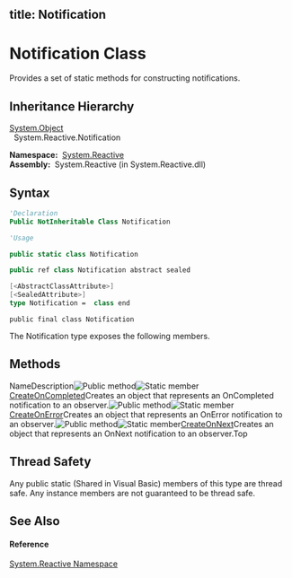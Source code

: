 title: Notification
---
# Notification Class

Provides a set of static methods for constructing notifications.

## Inheritance Hierarchy

[System.Object](https://msdn.microsoft.com/en-us/library/e5kfa45b)  
  System.Reactive.Notification

**Namespace:**  [System.Reactive](System.Reactive/System.Reactive)  
**Assembly:**  System.Reactive (in System.Reactive.dll)

## Syntax

```vb
'Declaration
Public NotInheritable Class Notification
```

```vb
'Usage
```

```csharp
public static class Notification
```

```c++
public ref class Notification abstract sealed
```

```fsharp
[<AbstractClassAttribute>]
[<SealedAttribute>]
type Notification =  class end
```

```jscript
public final class Notification
```

The Notification type exposes the following members.

## Methods

NameDescription![Public method](https://reactiveui.net/assets/img/Hh303103.pubmethod(en-us,VS.103).gif "Public method")![Static member](https://reactiveui.net/assets/img/Hh244319.static(en-us,VS.103).gif "Static member")[CreateOnCompleted<T>](CreateOnCompleted/Notification.CreateOnCompleted(T))Creates an object that represents an OnCompleted notification to an observer.![Public method](https://reactiveui.net/assets/img/Hh303103.pubmethod(en-us,VS.103).gif "Public method")![Static member](https://reactiveui.net/assets/img/Hh244319.static(en-us,VS.103).gif "Static member")[CreateOnError<T>](https://msdn.microsoft.com/en-us/library/m:system.reactive.notification.createonerror%60%601(system.exception)(v=VS.103))Creates an object that represents an OnError notification to an observer.![Public method](https://reactiveui.net/assets/img/Hh303103.pubmethod(en-us,VS.103).gif "Public method")![Static member](https://reactiveui.net/assets/img/Hh244319.static(en-us,VS.103).gif "Static member")[CreateOnNext<T>](https://msdn.microsoft.com/en-us/library/m:system.reactive.notification.createonnext%60%601(%60%600)(v=VS.103))Creates an object that represents an OnNext notification to an observer.Top

## Thread Safety

Any public static (Shared in Visual Basic) members of this type are thread safe. Any instance members are not guaranteed to be thread safe.

## See Also

#### Reference

[System.Reactive Namespace](System.Reactive/System.Reactive)
